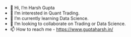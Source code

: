 - 👋 Hi, I’m Harsh Gupta
- 👀 I’m interested in Quant Trading.
- 🌱 I’m currently learning Data Science.
- 💞️ I’m looking to collaborate on Trading or Data Science.
- 📫 How to reach me - https://www.guptaharsh.in/

<!---
guptaharsh-in/guptaharsh-in is a ✨ special ✨ repository because its `README.md` (this file) appears on your GitHub profile.
You can click the Preview link to take a look at your changes.
--->

